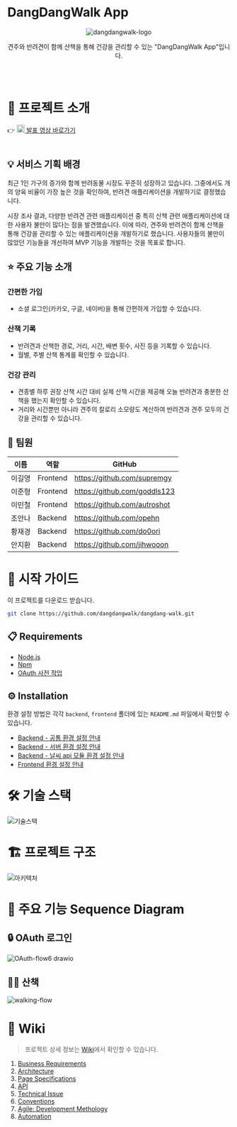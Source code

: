 # DangDangWalk App

<p align="center">
  <img src="https://github.com/jihwooon/dangdang-walk/assets/71831926/eb7dcd0a-7808-4597-9b8c-b8bd962e0868" alt="dangdangwalk-logo">
</p>

<p align="center"> 견주와 반려견이 함께 산책을 통해 건강을 관리할 수 있는 "DangDangWalk App"​입니다. </p>
<br><br>

# 🎯 프로젝트 소개

👉 <a href="https://youtu.be/wcczysMP-lo?si=FqYNWPWIGU9U33Pq"><img alt="youtube" src="https://github.com/dangdangwalk/dangdang-walk/assets/71831926/4ec6e31f-f2dc-460d-b25a-db623d9cbbdc" width="18"> 발표 영상 바로가기</a>
<br><br>

## 💡 서비스 기획 배경

최근 1인 가구의 증가와 함께 반려동물 시장도 꾸준히 성장하고 있습니다. 그중에서도 개의 양육 비율이 가장 높은 것을 확인하여, 반려견 애플리케이션을 개발하기로 결정했습니다.

시장 조사 결과, 다양한 반려견 관련 애플리케이션 중 특히 산책 관련 애플리케이션에 대한 사용자 불만이 많다는 점을 발견했습니다. 이에 따라, 견주와 반려견이 함께 산책을 통해 건강을 관리할 수 있는 애플리케이션을 개발하기로 했습니다. 사용자들의 불만이 많았던 기능들을 개선하여 MVP 기능을 개발하는 것을 목표로 합니다.

## ⭐ 주요 기능 소개

### 간편한 가입

- 소셜 로그인(카카오, 구글, 네이버)을 통해 간편하게 가입할 수 있습니다.

### 산책 기록

- 반려견과 산책한 경로, 거리, 시간, 배변 횟수, 사진 등을 기록할 수 있습니다.
- 월별, 주별 산책 통계를 확인할 수 있습니다.

### 건강 관리

- 견종별 하루 권장 산책 시간 대비 실제 산책 시간을 제공해 오늘 반려견과 충분한 산책을 했는지 확인할 수 있습니다.
- 거리와 시간뿐만 아니라 견주의 칼로리 소모량도 계산하여 반려견과 견주 모두의 건강을 관리할 수 있습니다.

## 👥 팀원

| 이름   | 역할     | GitHub                       |
| ------ | -------- | ---------------------------- |
| 이길영 | Frontend | https://github.com/supremgy  |
| 이준형 | Frontend | https://github.com/goddls123 |
| 이민철 | Frontend | https://github.com/autroshot |
| 조안나 | Backend  | https://github.com/opehn     |
| 황재경 | Backend  | https://github.com/do0ori    |
| 안지환 | Backend  | https://github.com/jihwooon  |

# 🚀 시작 가이드

이 프로젝트를 다운로드 받습니다.

```bash
git clone https://github.com/dangdangwalk/dangdang-walk.git
```

## 📋 Requirements

- [Node.js](https://nodejs.org/en)
- [Npm](https://www.npmjs.com/)
- [OAuth 사전 작업](https://github.com/jihwooon/dangdang-walk/wiki#oauth-%EC%82%AC%EC%A0%84-%EC%9E%91%EC%97%85)

## ⚙️ Installation

환경 설정 방법은 각각 `backend`, `frontend` 폴더에 있는 `README.md` 파일에서 확인할 수 있습니다.
- [Backend - 공통 환경 설정 안내](https://github.com/dangdangwalk/dangdang-walk/blob/main/backend/README.md)
- [Backend - 서버 환경 설정 안내](https://github.com/dangdangwalk/dangdang-walk/blob/main/backend/server/README.md)
- [Backend - 날씨 api 모듈 환경 설정 안내](https://github.com/dangdangwalk/dangdang-walk/blob/main/backend/weather-api-module/README.md)
- [Frontend 환경 설정 안내](https://github.com/jihwooon/dangdang-walk/tree/main/frontend#readme)

# 🛠️ 기술 스택

![기술스택](https://github.com/jihwooon/dangdang-walk/assets/71831926/de271659-a9b5-4dfd-91dc-c63d67781f72)

# 🏗️ 프로젝트 구조

![아키텍처](https://github.com/jihwooon/dangdang-walk/assets/68071599/96568db5-1ea5-4f4d-a2df-b5eaa432a250)

# 🔄 주요 기능 Sequence Diagram

## 🔒 OAuth 로그인

![OAuth-flow6 drawio](https://github.com/jihwooon/dangdang-walk/assets/71831926/6e01ccf0-b1f5-4484-be6f-b3b613c10547)

## 🚶‍♂️ 산책

![walking-flow](https://github.com/jihwooon/dangdang-walk/assets/71831926/bc8c6674-2023-4f56-ab1e-16b16963e0ab)

# 📖 Wiki

> 프로젝트 상세 정보는 [Wiki](https://github.com/jihwooon/dangdang-walk/wiki)에서 확인할 수 있습니다.

1. [Business Requirements](https://github.com/jihwooon/dangdang-walk/wiki/1.-Business-Requirements)
2. [Architecture](https://github.com/jihwooon/dangdang-walk/wiki/2.-Architecture)
3. [Page Specifications](https://github.com/jihwooon/dangdang-walk/wiki/3.-Page-Specifications)
4. [API](https://github.com/jihwooon/dangdang-walk/wiki/4.-API)
5. [Technical Issue](https://github.com/jihwooon/dangdang-walk/wiki/5.-Technical-Issue)
6. [Conventions](https://github.com/jihwooon/dangdang-walk/wiki/6.-Conventions)
7. [Agile: Development Methology](https://github.com/jihwooon/dangdang-walk/wiki/7.-Agile:-Development-Methology)
8. [Automation](https://github.com/jihwooon/dangdang-walk/wiki/8.-Automation)
